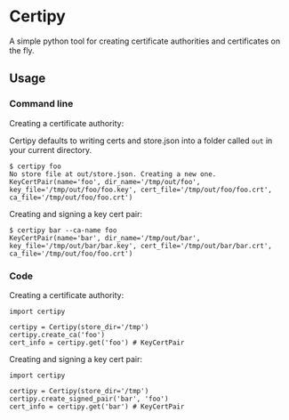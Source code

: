 # Certipy

A simple python tool for creating certificate authorities and certificates on the fly.

## Usage

### Command line

Creating a certificate authority:

Certipy defaults to writing certs and store.json into a folder called `out` in your current directory.

```
$ certipy foo
No store file at out/store.json. Creating a new one.
KeyCertPair(name='foo', dir_name='/tmp/out/foo', key_file='/tmp/out/foo/foo.key', cert_file='/tmp/out/foo/foo.crt', ca_file='/tmp/out/foo/foo.crt')
```

Creating and signing a key cert pair:
```
$ certipy bar --ca-name foo
KeyCertPair(name='bar', dir_name='/tmp/out/bar', key_file='/tmp/out/bar/bar.key', cert_file='/tmp/out/bar/bar.crt', ca_file='/tmp/out/foo/foo.crt')
```

### Code

Creating a certificate authority:

```
import certipy

certipy = Certipy(store_dir='/tmp')
certipy.create_ca('foo')
cert_info = certipy.get('foo') # KeyCertPair
```

Creating and signing a key cert pair:

```
import certipy

certipy = Certipy(store_dir='/tmp')
certipy.create_signed_pair('bar', 'foo')
cert_info = certipy.get('bar') # KeyCertPair
```

